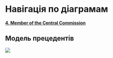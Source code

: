 # Навігація по діаграмам

**[4. Member of the Central Commission](https://github.com/Scopics/Voting-system/tree/master/documentation/UMLDiagrams/scenarios/MemberCC)**


## Модель прецедентів

![](https://github.com/Scopics/Voting-system/tree/master/documentation/UMLDiagrams/src/VotingSystem.svg)